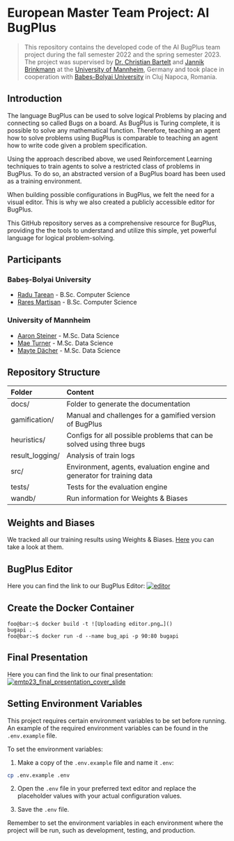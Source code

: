 # European Master Team Project: AI BugPlus
> This repository contains the developed code of the AI BugPlus team project during the fall semester 2022 and the spring semester 2023.
> The project was supervised by [Dr. Christian Bartelt](https://www.uni-mannheim.de/en/ines/about-us/researchers/dr-christian-bartelt/) and [Jannik Brinkmann](https://www.linkedin.com/in/brinkmann-jannik/) at the [University of Mannheim](https://www.uni-mannheim.de/), Germany and took place in cooperation with [Babeș-Bolyai University](https://www.ubbcluj.ro/en/) in Cluj Napoca, Romania.

## Introduction

The language BugPlus can be used to solve logical Problems by placing and connecting so called Bugs on a board. As BugPlus is Turing complete, it is possible to solve any mathematical function. Therefore, teaching an agent how to solve problems using BugPlus is comparable to teaching an agent how to write code given a problem specification.

Using the approach described above, we used Reinforcement Learning techniques to train agents to solve a restricted class of problems in BugPlus. To do so, an abstracted version of a BugPlus board has been used as a training environment.

When building possible configurations in BugPlus, we felt the need for a visual editor. This is why we also created a publicly accessible editor for BugPlus.

This GitHub repository serves as a comprehensive resource for BugPlus, providing the the tools to understand and utilize this simple, yet powerful language for logical problem-solving.

## Participants

### Babeș-Bolyai University

* [Radu Tarean](https://github.com/2XG-DEV) - B.Sc. Computer Science
* [Rares Martisan](https://github.com/rares9991) - B.Sc. Computer Science

### University of Mannheim

* [Aaron Steiner](https://github.com/Aaron9812) - M.Sc. Data Science
* [Mae Turner](https://github.com/maebob) - M.Sc. Data Science
* [Mayte Dächer](https://github.com/misssophieexplores) - M.Sc. Data Science

## Repository Structure
| Folder | Content |
| :-- | :-- |
| docs/ | Folder to generate the documentation |
| gamification/ | Manual and challenges for a gamified version of BugPlus |
| heuristics/ | Configs for all possible problems that can be solved using three bugs |
| result_logging/ | Analysis of train logs |
| src/ | Environment, agents, evaluation engine and generator for training data |
| tests/ | Tests for the evaluation engine |
| wandb/ | Run information for Weights & Biases |

## Weights and Biases
We tracked all our training results using Weights & Biases. [Here](https://wandb.ai/bugplus/BugsPlus?workspace=user-) you can take a look at them.

## BugPlus Editor
Here you can find the link to our BugPlus Editor:
[![editor](https://user-images.githubusercontent.com/55137042/235347194-46dbea7d-e141-44f9-b463-9dfe53eb4ff8.png)](https://bug-plus-web-app.vercel.app/challenges/Incrementor)


## Create the Docker Container 
```console
foo@bar:~$ docker build -t ![Uploading editor.png…]()
bugapi . 
foo@bar:~$ docker run -d --name bug_api -p 90:80 bugapi
```

## Final Presentation
Here you can find the link to our final presentation:
[![emtp23_final_presentation_cover_slide](https://doku.missing-ones-marbles.de/emtp23_final_presentation_cover_slide.png)](https://doku.missing-ones-marbles.de/emtp23_final_presentation.pdf)

## Setting Environment Variables

This project requires certain environment variables to be set before running. An example of the required environment variables can be found in the `.env.example` file.

To set the environment variables:

1. Make a copy of the `.env.example` file and name it `.env`:

```bash
cp .env.example .env
```


2. Open the `.env` file in your preferred text editor and replace the placeholder values with your actual configuration values.

3. Save the `.env` file.

Remember to set the environment variables in each environment where the project will be run, such as development, testing, and production.
